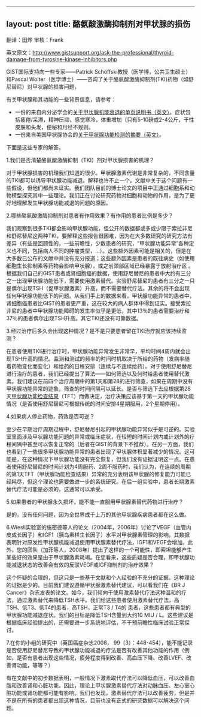 
---
layout: post
title: 酪氨酸激酶抑制剂对甲状腺的损伤
---

翻译：田烨 审核：Frank

英文原文：http://www.gistsupport.org/ask-the-professional/thyroid-damage-from-tyrosine-kinase-inhibitors.php

GIST国际支持向一些专家——Patrick Schöffski教授（医学博，公共卫生硕士）和Pascal Wolter（医学博士）——咨询了关于酪氨酸激酶抑制剂(TKI)药物（如舒尼替尼）对甲状腺的损害问题，

有关甲状腺和其功能的一些背景信息，请参考：

- 一份的来自内分泌学会的[关于甲状腺机能衰退的单页说明书（英文）](http://www.hormone.org/Resources/upload/hypothyroidism-bilingual-042810.pdf)。症状包括疲倦/呆滞，精神压抑，感觉寒冷，体重增加（只有5-10磅或2-4公斤，干性皮肤和头发，便秘和月经不规则。
- 一份来自美国甲状腺协会的[关于甲状腺功能检测的摘要（英文）](http://www.thyroid.org/wp-content/uploads/patients/brochures/FunctionTests_brochure.pdf)。

下面是这些专家的解答。

1.我们是否清楚酪氨酸激酶抑制（TKI）剂对甲状腺损害的机理？

对于甲状腺损害的机理我们知道的很少。甲状腺激素代谢是非常复杂的，不同含量的TKI都可以诱导甲状腺功能减退。解释也许不止一个。文献中关于这个问题有一些假设，但他们都尚未证实。我们团队目前的博士论文的项目中正通过细胞系和动物模型探究其中一些理论。我们正在讨论研究药物对细胞和动物的作用，是为了更好地理解发生甲状腺功能减退的问题的原因。

2.哪些酪氨酸激酶抑制剂对患者有作用效果？有作用的患者比例是多少？

我们观察到很多TKI都会影响甲状腺功能，但公开的数据都或多或少限于索拉非尼和舒尼替尼这两种TKI。要解释这些报告很困难，因为在大多数研究的研究方法有差异（有些是回顾性的，一些前瞻性，少数患者的研究，“甲状腺功能异常”各种定义也不同，包括病人不同的肿瘤类型，...）。这些额外因素可能是相关的，但是在大多数已公布的文献中并没有充分报道；这些额外因素是患者的既往病史（如使用细胞生长抑制素等药物会影响甲状腺），或之前颈部区域已经暴露于放射治疗区 。根据我们自己的GIST患者或肾细胞癌的数据，使用舒尼替尼的患者中大约有三分之一出现甲状腺功能低下，需要使用激素替代。实验舒尼替尼的患者有三分之一只是偶尔出现TSH（促甲状腺激素）升高，而不需要替代疗法。其余的将不会出现任何甲状腺功能低下的问题。从我们手上的数据来看，甲状腺功能异常的患者中，肾细胞癌患者比GIST的患者更严重，这在较大的病人群体中得到证实。接受索拉非尼的患者中甲状腺功能障碍的发生率似乎是更低，其中13％的患者需要治疗和37％的患者偶尔出现TSH升高。其它TKI还没有可靠数据。

3.经过治疗后多久会出现这种情况？是不是只要患者留在TKI治疗就应该持续监测？

在患者使用TKI进行治疗时，甲状腺功能异常发生非常早，平均时间4周内就会出现TSH升高的情况。监测和测试的频率的时间时机取决于所给的药物（发病率随着药物变化而变化）和给药的日程安排（连续与不连续给药）。对于使用舒尼替尼进行治疗的患者，我们已经提出了算法——如何筛选以及何时给患者使用替代激素。我们建议在前四个治疗周期中的第1天和第28的进行筛查，如果在周期中没有甲状腺功能异常的迹象，筛查的时间间隔可以延长。是否与筛选下去应根据第28天<u>甲状腺功能检查结果</u>（TFT）而做决定，治疗决策应该基于第一天的甲状腺功能情况（是否使用舒尼替尼可根据传统的时间安排4星期服用，2个星期停用）。

4.如果病人停止药物，药效是否可逆？

至少在早期治疗周期过程中，舒尼替尼引起的甲状腺功能异常似乎是可逆的。实验室里面涉及甲状腺功能问题的异常或临床症状，在较短的时间计划内或计划外的疗程间隔中甚至可以恢复正常的（后者在GIST的背景下不推荐）。在另一方面，我们也看到了一些很多甲状腺功能异常的患者出现了甲状腺体积显著减少的情况。这可能是，在这种情况下甲状腺功能没有完全恢复，但我们没有证据证明这一点。在患者使用舒尼替尼的时间计划为4周服药、2周不服药时，我们认为，在连续的周期的第1天TFT（甲状腺功能检查结果）异常的充分表明该甲状腺的修复能力可能已经耗尽，但这个理论也需要做进一步的系统研究。在后一组实验中，患者长期激素替代疗法可能是必须的，这通常可以承受。

5.如果患者的甲状腺永久损坏，能不能一直服用甲状腺素替代药物进行治疗？

是的，没有任何问题，因为全世界成千上万的其他甲状腺疾病患者都在这么做。

6.Wiesli实验室的施密德等人的论文（2004年，2006年）讨论了VEGF（血管内皮成长因子）和IGF1（胰岛素样生长因子）水平对甲状腺素管理的影响。其数据表明针对原发性甲状腺机能减退使用甲状腺素替代疗法，IGF1和VEGF会增加。此外，您的团队（加菲等人，2008年）提出了这样的一个可能性，即索坦能够产生某些好的效果是由于甲状腺激素耗竭。在您看来，这些质疑是否合理，即甲状腺功能减退状态的改善会有效的反驳VEGF或IGF抑制剂的治疗效果？

这个怀疑的合理的，但这只是一些基于文献和个人经验的不充分的证据。这种理论的证据是少的。目前我们建议遵循甲状腺激素替代建议，可以看我们在《BR J Cancer》杂志发表的论文。如今，我们倾向于使用激素替代疗法这种温和的疗法，通过激素替代来降低TSH水平。我们给这些患者使用激素替代疗法，高TSH、低T3、低T4的患者，高TSH，正常T3 / T4的 患者，这些患者都有典型的甲状腺功能减退症状。我们的目标是降低TSH含量到大约10 MIU / L。这些建议是根据临床经验提出的，还需要进一步系统地评估，不干预前瞻性临床试验正常探讨。

7.在你的小组的研究中（英国癌症杂志2008， 99（3）：448-454），能不能记录是否使用舒尼替尼导致的甲状腺功能减退的疗法是否有改善其他功能的作用（例如，是否有患者出现这些情况，疲劳程度得到改善、高血压下降、改善LVEF、改善肾功能，等等？）

有在文献中的初步数据表明，一般情况下激素取代疗法可以降低血压，可以改善血脂和改善肾和心脏功能。因此，理论上甲状腺激素替代疗法对动脉血压、左心室心脏功能或肾功能都可能有影响。我们也发现，激素替代疗法可以改善疲劳，但是并不是在所有的患者都出现这种情况，目前也没有正式的研究数据可以解决这个问题。

